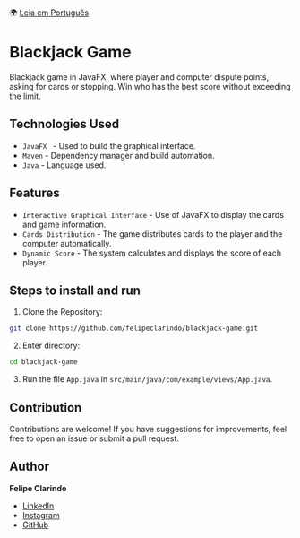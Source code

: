 🌍 [Leia em Português](README.pt-BR.md)

# Blackjack Game

Blackjack game in JavaFX, where player and computer dispute points, asking for cards or stopping. Win who has the best score without exceeding the limit.

## Technologies Used

- `JavaFX ` - Used to build the graphical interface.
- `Maven` - Dependency manager and build automation.
- `Java` - Language used.

## Features

- `Interactive Graphical Interface` - Use of JavaFX to display the cards and game information.
- `Cards Distribution` - The game distributes cards to the player and the computer automatically.
- `Dynamic Score` - The system calculates and displays the score of each player.

## Steps to install and run

1. Clone the Repository:

```bash
git clone https://github.com/felipeclarindo/blackjack-game.git
```

2. Enter directory:

```bash
cd blackjack-game
```

3. Run the file `App.java` in `src/main/java/com/example/views/App.java`.

## Contribution

Contributions are welcome! If you have suggestions for improvements, feel free to open an issue or submit a pull request.

## Author

**Felipe Clarindo**

- [LinkedIn](https://www.linkedin.com/in/felipeclarindo)
- [Instagram](https://www.instagram.com/lipethecoder)
- [GitHub](https://github.com/felipeclarindo)
